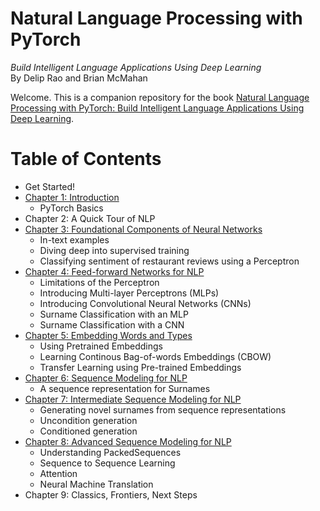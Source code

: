# Natural Language Processing with PyTorch
_Build Intelligent Language Applications Using Deep Learning_
<br>By Delip Rao and Brian McMahan

Welcome. This is a companion repository for the book [Natural Language Processing with PyTorch: Build Intelligent Language Applications Using Deep Learning](https://www.amazon.com/Natural-Language-Processing-PyTorch-Applications/dp/1491978236/).


Table of Contents
=================

<!--ts-->
* Get Started!
* [Chapter 1: Introduction](https://github.com/joosthub/PyTorchNLPBook/tree/master/chapters/chapter_1)
  * PyTorch Basics
* Chapter 2: A Quick Tour of NLP
* [Chapter 3: Foundational Components of Neural Networks](https://github.com/joosthub/PyTorchNLPBook/tree/master/chapters/chapter_3)
  * In-text examples
  * Diving deep into supervised training
  * Classifying sentiment of restaurant reviews using a Perceptron
* [Chapter 4: Feed-forward Networks for NLP](https://github.com/joosthub/PyTorchNLPBook/tree/master/chapters/chapter_4)
  * Limitations of the Perceptron
  * Introducing Multi-layer Perceptrons (MLPs)
  * Introducing Convolutional Neural Networks (CNNs)
  * Surname Classification with an MLP
  * Surname Classification with a CNN
* [Chapter 5: Embedding Words and Types](https://github.com/joosthub/PyTorchNLPBook/tree/master/chapters/chapter_5)
  * Using Pretrained Embeddings
  * Learning Continous Bag-of-words Embeddings (CBOW)
  * Transfer Learning using Pre-trained Embeddings
* [Chapter 6: Sequence Modeling for NLP](https://github.com/joosthub/PyTorchNLPBook/tree/master/chapters/chapter_6)
  * A sequence representation for Surnames
* [Chapter 7: Intermediate Sequence Modeling for NLP](https://github.com/joosthub/PyTorchNLPBook/tree/master/chapters/chapter_7)
  * Generating novel surnames from sequence representations
  * Uncondition generation
  * Conditioned generation
* [Chapter 8: Advanced Sequence Modeling for NLP](https://github.com/joosthub/PyTorchNLPBook/tree/master/chapters/chapter_8)
  * Understanding PackedSequences 
  * Sequence to Sequence Learning
  * Attention
  * Neural Machine Translation
* Chapter 9: Classics, Frontiers, Next Steps
<!--te-->
